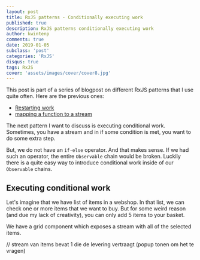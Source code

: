 ```yaml
---
layout: post
title: RxJS patterns - Conditionally executing work
published: true
description: RxJS patterns conditionally executing work
author: kwintenp
comments: true
date: 2019-01-05
subclass: 'post'
categories: 'RxJS'
disqus: true
tags: RxJS
cover: 'assets/images/cover/cover8.jpg'
---
```


This post is part of a series of blogpost on different RxJS patterns that I use quite often. Here are the previous ones:

- <a href="https://blog.strongbrew.io/rxjs-patterns-restarting-work/" target="_blank">Restarting work</a>
- <a href="https://blog.strongbrew.io/rxjs-patterns-restarting-work/" target="_blank">mapping a function to a stream</a>

The next pattern I want to discuss is executing conditional work. Sometimes, you have a stream and in if some condition is met, you want to do some extra step. 

But, we do not have an `if-else` operator. And that makes sense. If we had such an operator, the entire `Observable` chain would be broken. Luckily there is a quite easy way to introduce conditional work inside of our `Observable` chains.

## Executing conditional work

Let's imagine that we have list of items in a webshop. In that list, we can check one or more items that we want to buy. But for some weird reason (and due my lack of creativity), you can only add 5 items to your basket. 

We have a grid component which exposes a stream with all of the selected items. 



// stream van items bevat 1 die de levering vertraagt (popup tonen om het te vragen)






